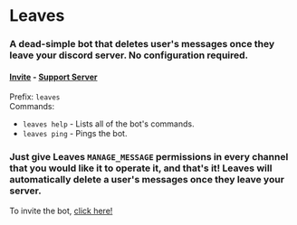 # Leaves

### A dead-simple bot that deletes user's messages once they leave your discord server. No configuration required.
#### [Invite](https://discord.com/api/oauth2/authorize?client_id=767559534167851008&permissions=26624&scope=bot)  - [Support Server](https://discord.gg/4xCUX7ddgy)  
Prefix: `leaves`  
Commands:

- `leaves help` - Lists all of the bot's commands.
- `leaves ping` - Pings the bot.

### Just give Leaves `MANAGE_MESSAGE` permissions in every channel that you would like it to operate it, and that's it! Leaves will automatically delete a user's messages once they leave your server.

To invite the bot, [click here!](https://discord.com/api/oauth2/authorize?client_id=767559534167851008&permissions=26624&scope=bot)
